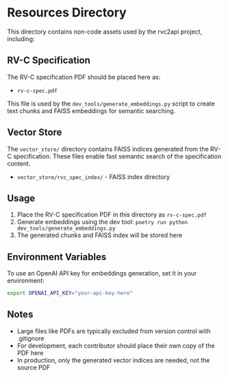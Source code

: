 # Resources Directory

This directory contains non-code assets used by the rvc2api project, including:

## RV-C Specification

The RV-C specification PDF should be placed here as:
- `rv-c-spec.pdf`

This file is used by the `dev_tools/generate_embeddings.py` script to create text chunks and FAISS embeddings for semantic searching.

## Vector Store

The `vector_store/` directory contains FAISS indices generated from the RV-C specification. These files enable fast semantic search of the specification content.

- `vector_store/rvc_spec_index/` - FAISS index directory

## Usage

1. Place the RV-C specification PDF in this directory as `rv-c-spec.pdf`
2. Generate embeddings using the dev tool: `poetry run python dev_tools/generate_embeddings.py`
3. The generated chunks and FAISS index will be stored here

## Environment Variables

To use an OpenAI API key for embeddings generation, set it in your environment:

```bash
export OPENAI_API_KEY="your-api-key-here"
```

## Notes

- Large files like PDFs are typically excluded from version control with .gitignore
- For development, each contributor should place their own copy of the PDF here
- In production, only the generated vector indices are needed, not the source PDF
